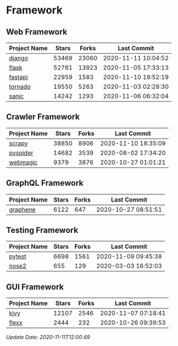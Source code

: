 # Framework

## Web Framework
| Project Name | Stars | Forks | Last Commit |
| ------------ | ----- | ----- | ----------- |
| [django](https://github.com/django/django) | 53469 | 23060 | 2020-11-11 10:04:52 |
| [flask](https://github.com/pallets/flask) | 52761 | 13923 | 2020-11-05 17:33:13 |
| [fastapi](https://github.com/tiangolo/fastapi) | 22959 | 1583 | 2020-11-10 19:52:19 |
| [tornado](https://github.com/tornadoweb/tornado) | 19550 | 5263 | 2020-11-03 02:28:30 |
| [sanic](https://github.com/huge-success/sanic) | 14242 | 1293 | 2020-11-06 06:32:04 |

## Crawler Framework
| Project Name | Stars | Forks | Last Commit |
| ------------ | ----- | ----- | ----------- |
| [scrapy](https://github.com/scrapy/scrapy) | 38850 | 8906 | 2020-11-10 18:35:09 |
| [pyspider](https://github.com/binux/pyspider) | 14682 | 3539 | 2020-08-02 17:34:20 |
| [webmagic](https://github.com/code4craft/webmagic) | 9379 | 3876 | 2020-10-27 01:01:21 |

## GraphQL Framework
| Project Name | Stars | Forks | Last Commit |
| ------------ | ----- | ----- | ----------- |
| [graphene](https://github.com/graphql-python/graphene) | 6122 | 647 | 2020-10-27 08:51:51 |

## Testing Framework
| Project Name | Stars | Forks | Last Commit |
| ------------ | ----- | ----- | ----------- |
| [pytest](https://github.com/pytest-dev/pytest) | 6698 | 1561 | 2020-11-09 09:45:38 |
| [nose2](https://github.com/nose-devs/nose2) | 655 | 129 | 2020-03-03 16:52:03 |

## GUI Framework
| Project Name | Stars | Forks | Last Commit |
| ------------ | ----- | ----- | ----------- |
| [kivy](https://github.com/kivy/kivy) | 12107 | 2546 | 2020-11-07 07:18:41 |
| [flexx](https://github.com/flexxui/flexx) | 2444 | 232 | 2020-10-26 09:39:53 |

*Update Date: 2020-11-11T12:00:49*